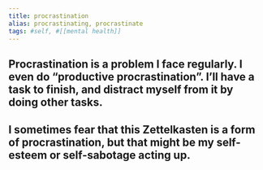 ```yaml
---
title: procrastination
alias: procrastinating, procrastinate
tags: #self, #[[mental health]]
---
```

## Procrastination is a problem I face regularly. I even do “productive procrastination”. I’ll have a task to finish, and distract myself from it by doing other tasks.
## I sometimes fear that this Zettelkasten is a form of procrastination, but that might be my self-esteem or self-sabotage acting up.
